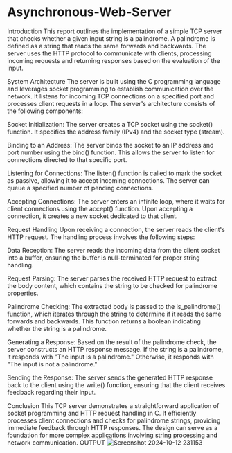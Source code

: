 # Asynchronous-Web-Server

Introduction
This report outlines the implementation of a simple TCP server that checks whether a given input string is a palindrome. A palindrome is defined as a string that reads the same forwards and backwards. The server uses the HTTP protocol to communicate with clients, processing incoming requests and returning responses based on the evaluation of the input.

System Architecture
The server is built using the C programming language and leverages socket programming to establish communication over the network. It listens for incoming TCP connections on a specified port and processes client requests in a loop. The server's architecture consists of the following components:

Socket Initialization: The server creates a TCP socket using the socket() function. It specifies the address family (IPv4) and the socket type (stream).

Binding to an Address: The server binds the socket to an IP address and port number using the bind() function. This allows the server to listen for connections directed to that specific port.

Listening for Connections: The listen() function is called to mark the socket as passive, allowing it to accept incoming connections. The server can queue a specified number of pending connections.

Accepting Connections: The server enters an infinite loop, where it waits for client connections using the accept() function. Upon accepting a connection, it creates a new socket dedicated to that client.

Request Handling
Upon receiving a connection, the server reads the client's HTTP request. The handling process involves the following steps:

Data Reception: The server reads the incoming data from the client socket into a buffer, ensuring the buffer is null-terminated for proper string handling.

Request Parsing: The server parses the received HTTP request to extract the body content, which contains the string to be checked for palindrome properties.

Palindrome Checking: The extracted body is passed to the is_palindrome() function, which iterates through the string to determine if it reads the same forwards and backwards. This function returns a boolean indicating whether the string is a palindrome.

Generating a Response: Based on the result of the palindrome check, the server constructs an HTTP response message. If the string is a palindrome, it responds with "The input is a palindrome." Otherwise, it responds with "The input is not a palindrome."

Sending the Response: The server sends the generated HTTP response back to the client using the write() function, ensuring that the client receives feedback regarding their input.

Conclusion
This TCP server demonstrates a straightforward application of socket programming and HTTP request handling in C. It efficiently processes client connections and checks for palindrome strings, providing immediate feedback through HTTP responses. The design can serve as a foundation for more complex applications involving string processing and network communication.
OUTPUT
![Screenshot 2024-10-12 231153](https://github.com/user-attachments/assets/8a87d5ad-226e-45aa-a345-a7f327d58990)

